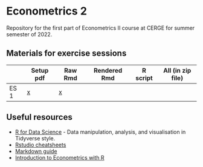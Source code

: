 # Econometrics 2
Repository for the first part of Econometrics II course at CERGE for summer semester of 2022.

## Materials for exercise sessions
<center>
  
  |    | Setup pdf | Raw Rmd | Rendered Rmd | R script | All (in zip file) |
  |------|-----------|---------|--------------|----------|-------------------|
  | ES 1 |     [x](https://www.google.cz/)     |   [x](https://www.google.cz/)       |              |          |                   |

</center>
  
## Useful resources
- [R for Data Science](https://r4ds.had.co.nz/) - Data manipulation, analysis, and visualisation in Tidyverse style.
- [Rstudio cheatsheets](https://www.rstudio.com/resources/cheatsheets/)
- [Markdown guide](https://www.markdownguide.org/basic-syntax/)
- [Introduction to Econometrics with R](https://scpoecon.github.io/ScPoEconometrics/)


